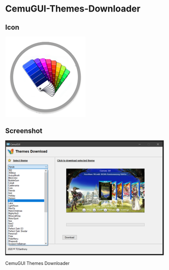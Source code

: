 # CemuGUI-Themes-Downloader

## Icon

![Screenshot](https://github.com/jackrabbit72380/CemuGUI-Themes-Downloader/blob/main/theme.png)

## Screenshot

![Screenshot](https://github.com/jackrabbit72380/CemuGUI-Themes-Downloader/blob/main/Screenshot.png)



CemuGUI Themes Downloader
